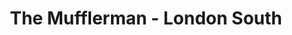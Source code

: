 ---
title: "The Mufflerman - London South"
url: /london/the-mufflerman-london-south/
shop: Autowerkstatt
---